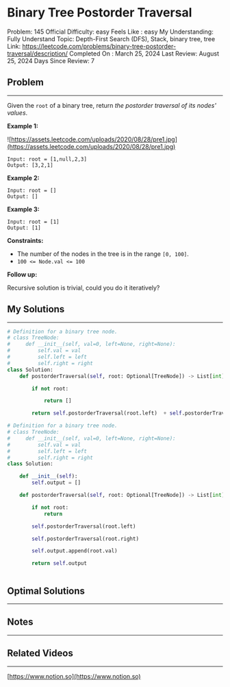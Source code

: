 # Binary Tree Postorder Traversal

Problem: 145
Official Difficulty: easy
Feels Like : easy
My Understanding: Fully Understand
Topic: Depth-First Search (DFS), Stack, binary tree, tree
Link: https://leetcode.com/problems/binary-tree-postorder-traversal/description/
Completed On : March 25, 2024
Last Review: August 25, 2024
Days Since Review: 7

## Problem

---

Given the `root` of a binary tree, return *the postorder traversal of its nodes' values*.

**Example 1:**

![https://assets.leetcode.com/uploads/2020/08/28/pre1.jpg](https://assets.leetcode.com/uploads/2020/08/28/pre1.jpg)

```
Input: root = [1,null,2,3]
Output: [3,2,1]
```

**Example 2:**

```
Input: root = []
Output: []
```

**Example 3:**

```
Input: root = [1]
Output: [1]
```

**Constraints:**

- The number of the nodes in the tree is in the range `[0, 100]`.
- `100 <= Node.val <= 100`

**Follow up:**

Recursive solution is trivial, could you do it iteratively?

## My Solutions

---

```python
# Definition for a binary tree node.
# class TreeNode:
#     def __init__(self, val=0, left=None, right=None):
#         self.val = val
#         self.left = left
#         self.right = right
class Solution:
    def postorderTraversal(self, root: Optional[TreeNode]) -> List[int]:

        if not root:

            return []

        return self.postorderTraversal(root.left)  + self.postorderTraversal(root.right) + [root.val]
```

```python
# Definition for a binary tree node.
# class TreeNode:
#     def __init__(self, val=0, left=None, right=None):
#         self.val = val
#         self.left = left
#         self.right = right
class Solution:

    def __init__(self):
        self.output = []

    def postorderTraversal(self, root: Optional[TreeNode]) -> List[int]:

        if not root:
            return

        self.postorderTraversal(root.left)

        self.postorderTraversal(root.right)

        self.output.append(root.val)

        return self.output
```

```python

```

## Optimal Solutions

---

## Notes

---

 

## Related Videos

---

[https://www.notion.so](https://www.notion.so)